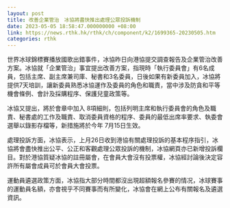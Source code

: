 ```yaml
---
layout: post
title: 改善企業管治　冰協將盡快推出處理公眾投訴機制
date: 2023-05-05 18:58:47.000000000 +08:00
link: https://news.rthk.hk/rthk/ch/component/k2/1699365-20230505.htm
categories: rthk
---
```


世界冰球錦標賽播放國歌出錯事件，冰協昨日向港協提交調查報告及企業管治改善方案。冰協就「企業管治」事宜提出改善方案，指現時「執行委員會」有6名成員，包括主席、副主席兼司庫、秘書和3名委員，日後如果有新委員加入，冰協將提供7天培訓，讓新委員熟悉冰協運作及委員的角色和職責，當中涉及防貪和平等機會條例、會計及採購程序、保護兒童政策等。

冰協又提出，將於會章中加入 8項細則，包括列明主席和執行委員會的角色及職責、秘書處的工作及職責、取消委員資格的程序、委員的最低出席率要求、執委會選舉以錄影存檔等，新措施將於今年 7月15日生效。

處理投訴方面，冰協表示，上月26日收到港協有關處理投訴的基本程序指引，冰協將會盡快推出公平、公正和客觀處理公眾投訴的機制，冰協網頁亦已新增投訴欄目。對於港協質疑冰協的註冊屬會，在會員大會沒有投票權，冰協經討論後決定容許所有屬會成員可於會員大會投票。

運動員遴選政策方面，冰協指大部分時間都沒出現超額報名參賽的情况，冰球賽事的運動員名額，亦會視乎不同賽事而有所變化，冰協會在網上公布有關報名及遴選資訊。
